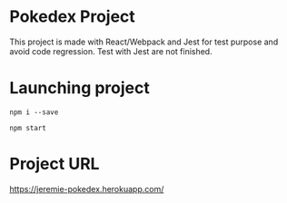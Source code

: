 # Pokedex Project

This project is made with React/Webpack and Jest for test purpose and avoid code regression. Test with Jest are not finished.

# Launching project

```
npm i --save
```

```
npm start
```

# Project URL

https://jeremie-pokedex.herokuapp.com/

